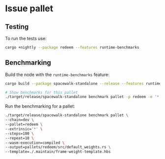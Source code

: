 # Issue pallet

## Testing

To run the tests use:

```bash
cargo +nightly --package redeem --features runtime-benchmarks
```

## Benchmarking

Build the node with the `runtime-benchmarks` feature:

```bash
cargo build --package spacewalk-standalone --release --features runtime-benchmarks
```

```bash
# Show benchmarks for this pallet
./target/release/spacewalk-standalone benchmark pallet -p redeem -e '*' --list
```

Run the benchmarking for a pallet:

```bash
./target/release/spacewalk-standalone benchmark pallet \
--chain=dev \
--pallet=redeem \
--extrinsic='*' \
--steps=100 \
--repeat=10 \
--wasm-execution=compiled \
--output=pallets/redeem/src/default_weights.rs \
--template=./.maintain/frame-weight-template.hbs
```

